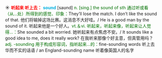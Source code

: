 ☀ <font color="red">**听起来 听上去：**</font>
<font color="sky blue">**sound**</font> [saʊnd] 
<font color="rgb(227, 108, 9)">n. [sing.] the sound of sth 通过听或看（从…处）所得到的感觉、印象：</font>They’ll lose the match. I don’t like the sound of that. 他们将输掉这场比赛。这消息不大好哇。/ He is a good man by the sound of it. 听起来他是一个好人。<font color="rgb(227, 108, 9)">vt.＆vi. 听起来，听起来像，听起来让人觉得…：</font>She sounded a bit worried. 她听起来有点焦虑不安。/ It sounds like a good idea to me, does it really work? 在我听来那像个好主意，但真管用吗？<font color="rgb(227, 108, 9)">adj. -sounding 用于构成形容词，指听起来…的：</font>fine-sounding words 听上去华而不实的话语 / an England-sounding name 听着像英国人的名字
